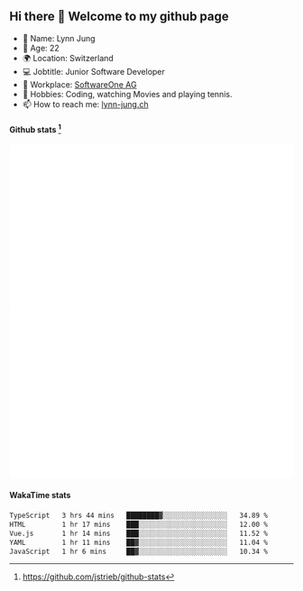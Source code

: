 ## Hi there 👋 Welcome to my github page

- 🧑 Name: Lynn Jung
- 🔞 Age: 22
- 🌍 Location: Switzerland
- 💻 Jobtitle: Junior Software Developer
- 🏢 Workplace: [SoftwareOne AG](https://www.softwareone.com/)
- 🎾 Hobbies: Coding, watching Movies and playing tennis.
- 📫 How to reach me: [lynn-jung.ch](https://lynn-jung.ch/)


#### Github stats [^1]
![](https://github.com/lynn-jung/github-stats/blob/master/generated/overview.svg)  ![](https://github.com/lynn-jung/github-stats/blob/master/generated/languages.svg)


#### WakaTime stats
<!--START_SECTION:waka-->
```text
TypeScript   3 hrs 44 mins   ████████▓░░░░░░░░░░░░░░░░   34.89 % 
HTML         1 hr 17 mins    ███░░░░░░░░░░░░░░░░░░░░░░   12.00 % 
Vue.js       1 hr 14 mins    ███░░░░░░░░░░░░░░░░░░░░░░   11.52 % 
YAML         1 hr 11 mins    ██▓░░░░░░░░░░░░░░░░░░░░░░   11.04 % 
JavaScript   1 hr 6 mins     ██▓░░░░░░░░░░░░░░░░░░░░░░   10.34 % 
```
<!--END_SECTION:waka-->

[^1]: https://github.com/jstrieb/github-stats
